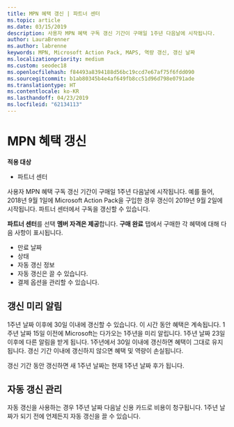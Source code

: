 ```yaml
---
title: MPN 혜택 갱신 | 파트너 센터
ms.topic: article
ms.date: 03/15/2019
description: 사용자 MPN 혜택 구독 갱신 기간이 구매일 1주년 다음날에 시작됩니다.
author: LauraBrenner
ms.author: labrenne
keywords: MPN, Microsoft Action Pack, MAPS, 역량 갱신, 갱신 날짜
ms.localizationpriority: medium
ms.custom: seodec18
ms.openlocfilehash: f84493a8394188d56bc19ccd7e67af75f6fdd090
ms.sourcegitcommit: b1ab80345b4e4af649fb8cc51d96d798e0791ade
ms.translationtype: HT
ms.contentlocale: ko-KR
ms.lasthandoff: 04/23/2019
ms.locfileid: "62134113"
---
```

# <a name="renew-your-mpn-offers"></a>MPN 혜택 갱신

**적용 대상**

- 파트너 센터

사용자 MPN 혜택 구독 갱신 기간이 구매일 1주년 다음날에 시작됩니다. 예를 들어, 2018년 9월 1일에 Microsoft Action Pack을 구입한 경우 갱신이 2019년 9월 2일에 시작됩니다. 파트너 센터에서 구독을 갱신할 수 있습니다.

**파트너 센터**를 선택 **멤버 자격은 제공**합니다.
**구매 완료** 탭에서 구매한 각 혜택에 대해 다음 사항이 표시됩니다.

- 만료 날짜
- 상태
- 자동 갱신 정보
- 자동 갱신은 끌 수 있습니다.
- 결제 옵션을 관리할 수 있습니다.

## <a name="renewal-reminders"></a>갱신 미리 알림

1주년 날짜 이후에 30일 이내에 갱신할 수 있습니다. 이 시간 동안 혜택은 계속됩니다. 1주년 날짜 15일 이전에 Microsoft는 다가오는 1주년을 미리 알립니다. 1주년 날짜 23일 이후에 다른 알림을 받게 됩니다. 1주년에서 30일 이내에 갱신하면 혜택이 그대로 유지됩니다. 갱신 기간 이내에 갱신하지 않으면 혜택 및 역량이 손실됩니다.

갱신 기간 동안 갱신하면 새 1주년 날짜는 현재 1주년 날짜 후가 됩니다.

## <a name="manage-auto-renewal"></a>자동 갱신 관리

자동 갱신을 사용하는 경우 1주년 날짜 다음날 신용 카드로 비용이 청구됩니다. 1주년 날짜가 되기 전에 언제든지 자동 갱신을 끌 수 있습니다.